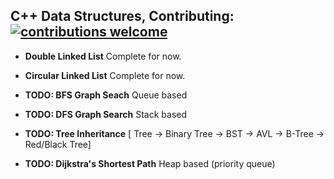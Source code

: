 ## C++ Data Structures, Contributing: [![contributions welcome](https://img.shields.io/badge/contributions-welcome-brightgreen.svg?style=flat)](https://github.com/dwyl/esta/issues)

- **Double Linked List** Complete for now.

- **Circular Linked List** Complete for now.
    
- **TODO: BFS Graph Seach**
    Queue based
- **TODO: DFS Graph Search**
    Stack based
- **TODO: Tree Inheritance**
    [ Tree -> Binary Tree -> BST -> AVL -> B-Tree -> Red/Black Tree]
- **TODO: Dijkstra's Shortest Path**
    Heap based (priority queue)
